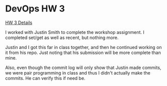 DevOps HW 3
=====

[HW 3 Details](https://github.com/CSC-DevOps/Course/blob/master/HW/HW3.md)

I worked with Justin Smith to complete the workshop assignment.
I completed set/get as well as recent, but nothing more.

Justin and I got this far in class together, and then he continued working on it from his repo.
Just noting that his submission will be more complete than mine.

Also, even though the commit log will only show that Justin made commits, we were pair programming in class and thus I didn't actually make the commits.
He can verify this if need be.


